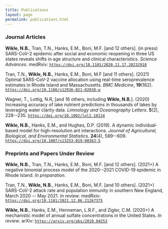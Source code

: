 ```yaml
---
title: Publications
layout: page
permalink: publications.html
---
```


### Journal Articles

**Wikle, N.B.**, Tran, T.N., Hanks, E.M., Boni, M.F. [and 12 others]. (in press) SARS-CoV-2 epidemic after social and economic reopening in three US states reveals shifts in age structure and clinical characteristics. *Science Advances*. medRxiv: [`https://doi.org/10.1101/2020.11.17.20232918`](https://doi.org/10.1101/2020.11.17.20232918)

Tran, T.N., **Wikle, N.B.**, Hanks, E.M., Boni, M.F [and 11 others]. (2021) Optimal SARS-CoV-2 vaccine allocation using real-time seroprevalence estimates in Rhode Island and Massachusetts. *BMC Medicine*, **19**(162). [`https://doi.org/10.1186/s12916-021-02038-w`](https://doi.org/10.1186/s12916-021-02038-w)

Wagner, T., Lottig, N.R, [and 16 others, including **Wikle, N.B.**]. (2020) Increasing accuracy of lake nutrient predictions in thousands of lakes by leveraging water clarity data. *Limnology and Oceanography Letters*. **5**(2), 228--235. [`https://doi.org/10.1002/lol2.10134`](https://doi.org/10.1002/lol2.10134)

**Wikle, N.B.**, Hanks, E.M., and Hughes, D.P. (2019). A dynamic individual-based model for high-resolution ant interactions. *Journal of Agricultural, Biological, and Environmental Statistics*. **24**(4), 589--609. [`https://doi.org/10.1007/s13253-019-00363-5`](https://doi.org/10.1007/s13253-019-00363-5)

### Preprints and Papers Under Review

**Wikle, N.B.**, Tran, T.N., Hanks, E.M., Boni, M.F. [and 12 others]. (2021+) A negative binomial process model of the 2020--2021 COVID-19 epidemic in Rhode Island. *In preparation*.

Tran, T.N., **Wikle, N.B.**, Hanks, E.M., Boni, M.F. [and 10 others]. (2021+) SARS-CoV-2 attack rate and population immunity in southern New England, March 2020 -- May 2021. *In review*. medRxiv: [`https://doi.org/10.1101/2021.12.06.21267375`](https://doi.org/10.1101/2021.12.06.21267375)

**Wikle, N.B.**, Hanks, E.M., Henneman, L.R.F., and Zigler, C.M. (2020+) A mechanistic model of annual sulfate concentrations in the United States. *In review*. arXiv: [`https://arxiv.org/abs/2010.04253`](https://arxiv.org/abs/2010.04253)
